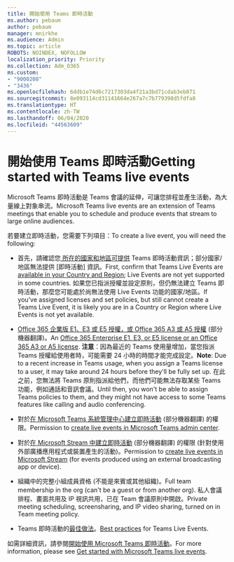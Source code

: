 ```yaml
---
title: 開始使用 Teams 即時活動
ms.author: pebaum
author: pebaum
manager: mnirkhe
ms.audience: Admin
ms.topic: article
ROBOTS: NOINDEX, NOFOLLOW
localization_priority: Priority
ms.collection: Adm_O365
ms.custom:
- "9000208"
- "3436"
ms.openlocfilehash: 6ddb1e74d6c7217303da4f21a3bd71cdab3eb871
ms.sourcegitcommit: 8e093114cd31141664e267a7c7b779398d5fdfa8
ms.translationtype: HT
ms.contentlocale: zh-TW
ms.lasthandoff: 06/04/2020
ms.locfileid: "44563609"
---
```

# <a name="getting-started-with-teams-live-events"></a><span data-ttu-id="e02d0-102">開始使用 Teams 即時活動</span><span class="sxs-lookup"><span data-stu-id="e02d0-102">Getting started with Teams live events</span></span>

<span data-ttu-id="e02d0-103">Microsoft Teams 即時活動是 Teams 會議的延伸，可讓您排程並產生活動，為大量線上對象串流。</span><span class="sxs-lookup"><span data-stu-id="e02d0-103">Microsoft Teams live events are an extension of Teams meetings that enable you to schedule and produce events that stream to large online audiences.</span></span>

<span data-ttu-id="e02d0-104">若要建立即時活動，您需要下列項目：</span><span class="sxs-lookup"><span data-stu-id="e02d0-104">To create a live event, you will need the following:</span></span>

- <span data-ttu-id="e02d0-105">首先，請確認您[ 所在的國家和地區可提供](https://docs.microsoft.com/microsoftteams/teams-live-events/plan-for-teams-live-events#regional-availability) Teams 即時活動資訊；部分國家/地區無法提供 [即時活動] 資訊。</span><span class="sxs-lookup"><span data-stu-id="e02d0-105">First, confirm that Teams Live Events are [available in your Country and Region](https://docs.microsoft.com/microsoftteams/teams-live-events/plan-for-teams-live-events#regional-availability); Live Events are not yet supported in some countries.</span></span>  <span data-ttu-id="e02d0-106">如果您已指派授權並設定原則，但仍無法建立 Teams 即時活動，那麼您可能處於尚無法使用 Live Events 功能的國家/地區。</span><span class="sxs-lookup"><span data-stu-id="e02d0-106">If you’ve assigned licenses and set policies, but still cannot create a Teams Live Event, it is likely you are in a Country or Region where Live Events is not yet available.</span></span>

- <span data-ttu-id="e02d0-107">[Office 365 企業版 E1、E3 或 E5 授權，或 Office 365 A3 或 A5 授權](https://docs.microsoft.com/microsoftteams/teams-live-events/set-up-for-teams-live-events#step-2-get-and-assign-licenses) (部分機器翻譯)。</span><span class="sxs-lookup"><span data-stu-id="e02d0-107">An [Office 365 Enterprise E1, E3, or E5 license or an Office 365 A3 or A5 license](https://docs.microsoft.com/microsoftteams/teams-live-events/set-up-for-teams-live-events#step-2-get-and-assign-licenses).</span></span> <span data-ttu-id="e02d0-108">**注意**：因為最近的 Teams 使用量增加，當您指派 Teams 授權給使用者時，可能需要 24 小時的時間才能完成設定。</span><span class="sxs-lookup"><span data-stu-id="e02d0-108">**Note**: Due to a recent increase in Teams usage, when you assign a Teams license to a user, it may take around 24 hours before they'll be fully set up.</span></span> <span data-ttu-id="e02d0-109">在此之前，您無法將 Teams 原則指派給他們，而他們可能無法存取某些 Teams 功能，例如通話和音訊會議。</span><span class="sxs-lookup"><span data-stu-id="e02d0-109">Until then, you won't be able to assign Teams policies to them, and they might not have access to some Teams features like calling and audio conferencing.</span></span>

- <span data-ttu-id="e02d0-110">對於[在 Microsoft Teams 系統管理中心建立即時活動](https://docs.microsoft.com/microsoftteams/teams-live-events/set-up-for-teams-live-events#create-or-edit-a-live-events-policy) (部分機器翻譯) 的權限。</span><span class="sxs-lookup"><span data-stu-id="e02d0-110">Permission to [create live events in Microsoft Teams admin center](https://docs.microsoft.com/microsoftteams/teams-live-events/set-up-for-teams-live-events#create-or-edit-a-live-events-policy).</span></span>

- <span data-ttu-id="e02d0-111">對於[在 Microsoft Stream 中建立即時活動](https://docs.microsoft.com/microsoftteams/teams-live-events/what-are-teams-live-events) (部分機器翻譯) 的權限 (針對使用外部廣播應用程式或裝置產生的活動)。</span><span class="sxs-lookup"><span data-stu-id="e02d0-111">Permission to [create live events in Microsoft Stream](https://docs.microsoft.com/microsoftteams/teams-live-events/what-are-teams-live-events) (for events produced using an external broadcasting app or device).</span></span>

- <span data-ttu-id="e02d0-112">組織中的完整小組成員資格 (不能是來賓或其他組織)。</span><span class="sxs-lookup"><span data-stu-id="e02d0-112">Full team membership in the org (can't be a guest or from another org).</span></span>
<span data-ttu-id="e02d0-113">私人會議排程、畫面共用及 IP 視訊共用，已在 Team 會議原則中開啟。</span><span class="sxs-lookup"><span data-stu-id="e02d0-113">Private meeting scheduling, screensharing, and IP video sharing, turned on in Team meeting policy.</span></span>

- <span data-ttu-id="e02d0-114">Teams 即時活動的[最佳做法](https://support.office.com/article/Best-practices-for-producing-a-Teams-live-event-e500370e-4dd1-4187-8b48-af10ef02cf42)。</span><span class="sxs-lookup"><span data-stu-id="e02d0-114">[Best practices](https://support.office.com/article/Best-practices-for-producing-a-Teams-live-event-e500370e-4dd1-4187-8b48-af10ef02cf42) for Teams Live Events.</span></span>

<span data-ttu-id="e02d0-115">如需詳細資訊，請參閱[開始使用 Microsoft Teams 即時活動](https://support.office.com/article/get-started-with-microsoft-teams-live-events-d077fec2-a058-483e-9ab5-1494afda578a)。</span><span class="sxs-lookup"><span data-stu-id="e02d0-115">For more information, please see [Get started with Microsoft Teams live events](https://support.office.com/article/get-started-with-microsoft-teams-live-events-d077fec2-a058-483e-9ab5-1494afda578a).</span></span>